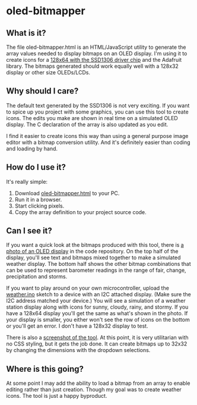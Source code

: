 # oled-bitmapper

## What is it?

The file oled-bitmapper.html is an HTML/JavaScript utility to generate the array values needed to display bitmaps on an OLED display. I'm using it to create icons for a [128x64 with the SSD1306 driver chip](https://www.adafruit.com/product/326) and the Adafruit library. The bitmaps generated should work equally well with a 128x32 display or other size OLEDs/LCDs.

## Why should I care?

The default text generated by the SSD1306 is not very exciting. If you want to spice up you project with some graphics, you can use this tool to create icons. The edits you make are shown in real time on a simulated OLED display. The C declaration of the array is also updated as you edit.

I find it easier to create icons this way than using a general purpose image editor with a bitmap conversion utility. And it's definitely easier than coding and loading by hand.

## How do I use it?

It's really simple:

1. Download [oled-bitmapper.html](https://github.com/DavesCodeMusings/oled-bitmapper/blob/main/oled_bitmapper.html) to your PC.
2. Run it in a browser.
3. Start clicking pixels.
4. Copy the array definition to your project source code.

## Can I see it?

If you want a quick look at the bitmaps produced with this tool, there is [a photo of an OLED display](https://github.com/DavesCodeMusings/oled-bitmapper/blob/main/oled-photo.png) in the code repository. On the top half of the display, you'll see text and bitmaps mixed together to make a simulated weather display. The bottom half shows the other bitmap combinations that can be used to represent barometer readings in the range of fair, change, precipitation and storms. 

If you want to play around on your own microcontroller, upload the [weather.ino](https://github.com/DavesCodeMusings/oled-bitmapper/blob/main/weather.ino) sketch to a device with an I2C attached display. (Make sure the I2C address matched your device.) You will see a simulation of a weather station display along with icons for sunny, cloudy, rainy, and stormy. If you have a 128x64 display you'll get the same as what's shown in the photo. If your display is smaller, you either won't see the row of icons on the bottom or you'll get an error. I don't have a 128x32 display to test.

There is also a [screenshot of the tool](https://github.com/DavesCodeMusings/oled-bitmapper/blob/main/oled-bitmapper-screenshot.png). At this point, it is very utilitarian with no CSS styling, but it gets the job done. It can create bitmaps up to 32x32 by changing the dimensions with the dropdown selections.

## Where is this going?

At some point I may add the ability to load a bitmap from an array to enable editing rather than just creation. Though my goal was to create weather icons. The tool is just a happy byproduct.
